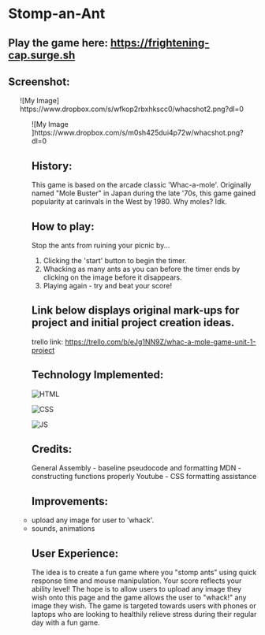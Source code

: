 # Stomp-an-Ant

## Play the game here:  https://frightening-cap.surge.sh

## Screenshot:
<ul> ![My Image] https://www.dropbox.com/s/wfkop2rbxhkscc0/whacshot2.png?dl=0
<ul> ![My Image ]https://www.dropbox.com/s/m0sh425dui4p72w/whacshot.png?dl=0

## History:
This game is based on the arcade classic 'Whac-a-mole'. Originally named "Mole Buster" in Japan during the late '70s, this game gained popularity at carinvals in the West by 1980. Why moles? Idk. 

## How to play:
Stop the ants from ruining your picnic by...
1. Clicking the 'start' button to begin the timer. 
2. Whacking as many ants as you can before the timer ends by clicking on the image before it disappears.
3. Playing again - try and beat your score!
   
## Link below displays original mark-ups for project and initial project creation ideas. 
trello link: https://trello.com/b/eJg1NN9Z/whac-a-mole-game-unit-1-project

## Technology Implemented:

![HTML](https://img.shields.io/badge/HTML5-E34F26?style=for-the-badge&logo=html5&logoColor=white)

![CSS](https://img.shields.io/badge/CSS3-1572B6?style=for-the-badge&logo=css3&logoColor=white)

![JS](https://img.shields.io/badge/JavaScript-323330?style=for-the-badge&logo=javascript&logoColor=F7DF1E)

## Credits:
General Assembly - baseline pseudocode and formatting
MDN - constructing functions properly
Youtube - CSS formatting assistance

## Improvements: 
 <li> upload any image for user to 'whack'. 
 <li> sounds, animations

## User Experience: 
The idea is to create a fun game where you "stomp ants" using quick response time and mouse manipulation. Your score reflects your ability level! The hope is to allow users to upload any image they wish onto this page and the game allows the user to "whack!" any image they wish. The game is targeted towards users with phones or laptops who are looking to healthily relieve stress during their regular day with a fun game. 


